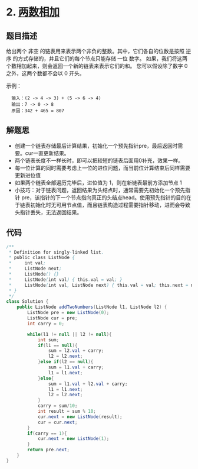 # 2. [两数相加](https://leetcode-cn.com/problems/add-two-numbers/)

## 题目描述
给出两个 非空 的链表用来表示两个非负的整数。其中，它们各自的位数是按照 逆序 的方式存储的，并且它们的每个节点只能存储 一位 数字。
如果，我们将这两个数相加起来，则会返回一个新的链表来表示它们的和。
您可以假设除了数字 0 之外，这两个数都不会以 0 开头。

示例：

      输入：(2 -> 4 -> 3) + (5 -> 6 -> 4)
      输出：7 -> 0 -> 8
      原因：342 + 465 = 807

## 解题思
* 创建一个链表存储最后计算结果，初始化一个预先指针pre，最后返回时需要。cur一直更新结果。
* 两个链表长度不一样长时，即可以把较短的链表后面用0补充，效果一样。
* 每一位计算的同时需要考虑上一位的进位问题，而当前位计算结束后同样需要更新进位值
* 如果两个链表全部遍历完毕后，进位值为 1，则在新链表最前方添加节点 1
* 小技巧：对于链表问题，返回结果为头结点时，通常需要先初始化一个预先指针 pre，该指针的下一个节点指向真正的头结点head。使用预先指针的目的在于链表初始化时无可用节点值，而且链表构造过程需要指针移动，进而会导致头指针丢失，无法返回结果。

## 代码
```java
/**
 * Definition for singly-linked list.
 * public class ListNode {
 *     int val;
 *     ListNode next;
 *     ListNode() {}
 *     ListNode(int val) { this.val = val; }
 *     ListNode(int val, ListNode next) { this.val = val; this.next = next; }
 * }
 */
class Solution {
    public ListNode addTwoNumbers(ListNode l1, ListNode l2) {
        ListNode pre = new ListNode(0);
        ListNode cur = pre;
        int carry = 0;

        while(l1 != null || l2 != null){
            int sum;
            if(l1 == null){
                sum = l2.val + carry;
                l2 = l2.next;
            }else if(l2 == null){
                sum = l1.val + carry;
                l1 = l1.next;
            }else{
                sum = l1.val + l2.val + carry;
                l1 = l1.next;
                l2 = l2.next;
            }
            carry = sum/10;
            int result = sum % 10;
            cur.next = new ListNode(result);
            cur = cur.next;
        }
        if(carry == 1){
            cur.next = new ListNode(1);
        }   
        return pre.next; 
    }
}
```
